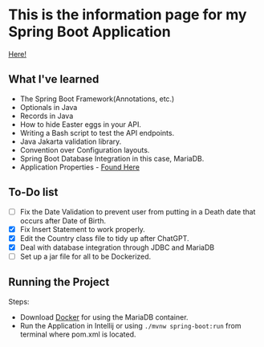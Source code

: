 # This is the information page for my Spring Boot Application

[Here!](https://youtu.be/31KTdfRH6nY?t=8660)

## What I've learned
- The Spring Boot Framework(Annotations, etc.)
- Optionals in Java
- Records in Java
- How to hide Easter eggs in your API.
- Writing a Bash script to test the API endpoints.
- Java Jakarta validation library.
- Convention over Configuration layouts.
- Spring Boot Database Integration in this case, MariaDB.
- Application Properties - [Found Here](https://docs.spring.io/spring-boot/docs/current/reference/html/application-properties.html)

## To-Do list
- [ ] Fix the Date Validation to prevent user from putting in a Death date that occurs after Date of Birth.
- [x] Fix Insert Statement to work properly.
- [x] Edit the Country class file to tidy up after ChatGPT.
- [x] Deal with database integration through JDBC and MariaDB
- [ ] Set up a jar file for all to be Dockerized.

## Running the Project
Steps:
- Download [Docker](https://www.docker.com/products/docker-desktop/) for using the MariaDB container.
- Run the Application in Intellij or using ```./mvnw spring-boot:run``` from terminal where pom.xml is located.